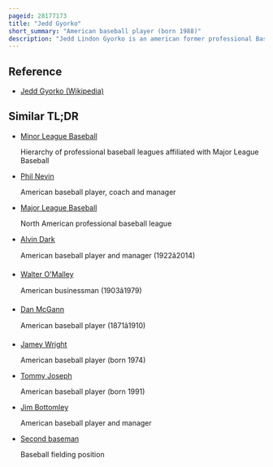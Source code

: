 ```yaml
---
pageid: 28177173
title: "Jedd Gyorko"
short_summary: "American baseball player (born 1988)"
description: "Jedd Lindon Gyorko is an american former professional Baseball second Baseman and third Baseman. He played in Major League Baseball for the San Diego Padres, St. Louis Cardinals, Los Angeles Dodgers, and Milwaukee Brewers. He was previously the Manager of the west virginia black Bears of Mlb Draft League."
---
```


## Reference

- [Jedd Gyorko (Wikipedia)](https://en.wikipedia.org/?curid=28177173)

## Similar TL;DR

- [Minor League Baseball](/tldr/en/minor-league-baseball)

  Hierarchy of professional baseball leagues affiliated with Major League Baseball

- [Phil Nevin](/tldr/en/phil-nevin)

  American baseball player, coach and manager

- [Major League Baseball](/tldr/en/major-league-baseball)

  North American professional baseball league

- [Alvin Dark](/tldr/en/alvin-dark)

  American baseball player and manager (1922â2014)

- [Walter O'Malley](/tldr/en/walter-omalley)

  American businessman (1903â1979)

- [Dan McGann](/tldr/en/dan-mcgann)

  American baseball player (1871â1910)

- [Jamey Wright](/tldr/en/jamey-wright)

  American baseball player (born 1974)

- [Tommy Joseph](/tldr/en/tommy-joseph)

  American baseball player (born 1991)

- [Jim Bottomley](/tldr/en/jim-bottomley)

  American baseball player and manager

- [Second baseman](/tldr/en/second-baseman)

  Baseball fielding position

